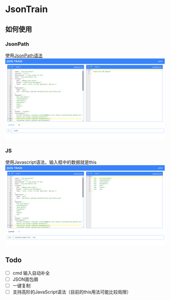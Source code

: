 # JsonTrain

## 如何使用

### JsonPath
使用[JsonPath语法](https://jsonpath.com/)
![](./docs/Snipaste_2023-06-10_20-58-39.png)

### JS
使用Javascript语法，输入框中的数据就是this
![](./docs/Snipaste_2023-06-10_21-02-20.png)

## Todo

- [ ] cmd 输入自动补全
- [ ] JSON面包屑
- [ ] 一键复制
- [ ] 支持高阶的JavaScript语法（目前的this用法可能比较局限）
